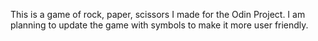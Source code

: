 This is a game of rock, paper, scissors I made for the Odin Project.
I am planning to update the game with symbols to make it more user friendly.